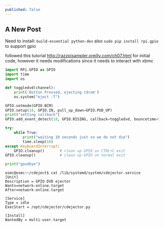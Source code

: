 ```yaml
---
published: false
---
```

## A New Post

Need to install:
```build-essential python-dev```
also `sudo pip install rpi.gpio` to support gpio

followed this tutorial http://razzpisampler.oreilly.com/ch07.html for initial code, however it needs modifications since it needs to interact with xbmc

```python
import RPi.GPIO as GPIO
import time
import os

def toggledvd(channel):
    print('Button Pressed, ejecting cdrom')
    os.system("eject -T")

GPIO.setmode(GPIO.BCM)
GPIO.setup(18, GPIO.IN, pull_up_down=GPIO.PUD_UP)
print("setting callback")
GPIO.add_event_detect(18, GPIO.RISING, callback=toggledvd, bouncetime=5000)

try:
    while True:
        print("waiting 10 seconds just so we do not die")
        time.sleep(10)
except KeyboardInterrupt:
    GPIO.cleanup()       # clean up GPIO on CTRL+C exit
GPIO.cleanup()           # clean up GPIO on normal exit

print("goodbye")
```

```
osmc@osmc:~/cdeject$ cat /lib/systemd/system/cdejector.service
[Unit]                                                        
Description = GPIO DVD ejector                                
Wants=network-online.target                                   
After=network-online.target                                   
                                                              
[Service]                                                     
Type = idle                                                   
ExecStart = /opt/cdejector/cdejector.py                       
                                                              
[Install]                                                     
WantedBy = multi-user.target                                  
```
